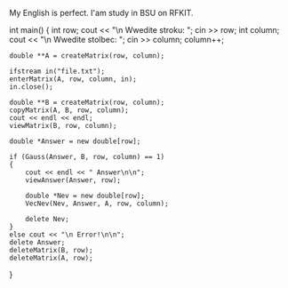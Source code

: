My English is perfect. I'am study in BSU on RFKIT.

int main()
{
	int row; cout << "\n Wwedite stroku: "; cin >> row;
	int column; cout << "\n Wwedite stolbec: "; cin >> column; column++;

	double **A = createMatrix(row, column);
	
	ifstream in("file.txt");
	enterMatrix(A, row, column, in);
	in.close();

	double **B = createMatrix(row, column);
	copyMatrix(A, B, row, column);
	cout << endl << endl;
	viewMatrix(B, row, column);

	double *Answer = new double[row];

	if (Gauss(Answer, B, row, column) == 1)
	{
		cout << endl << " Answer\n\n";
		viewAnswer(Answer, row);

		double *Nev = new double[row];
		VecNev(Nev, Answer, A, row, column);

		delete Nev;
	}
	else cout << "\n Error!\n\n";
	delete Answer;
	deleteMatrix(B, row);
	deleteMatrix(A, row);
}
